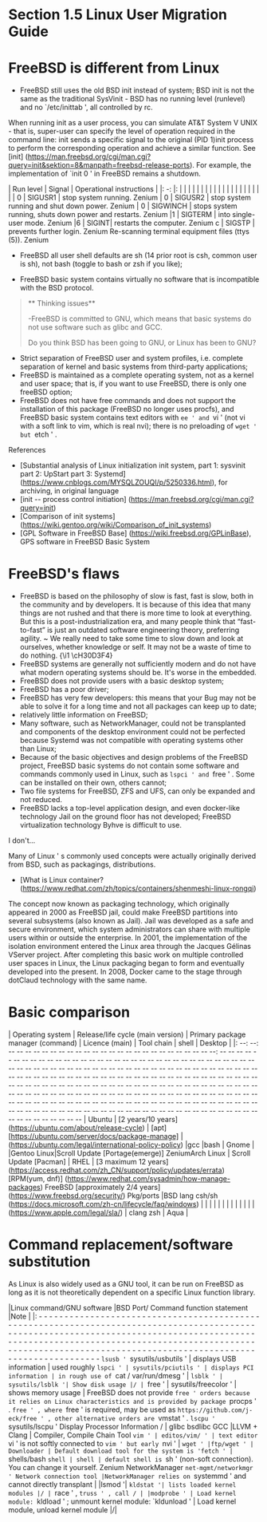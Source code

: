 # Section 1.5 Linux User Migration Guide

# FreeBSD is different from Linux

- FreeBSD still uses the old BSD init instead of system; BSD init is not the same as the traditional SysVinit - BSD has no running level (runlevel) and no `/etc/inittab ', all controlled by rc.

When running init as a user process, you can simulate AT&T System V UNIX - that is, super-user can specify the level of operation required in the command line: init sends a specific signal to the original (PID 1)init process to perform the corresponding operation and achieve a similar function. See [init] (https://man.freebsd.org/cgi/man.cgi?query=init&sektion=8&manpath=freebsd-release-ports). For example, the implementation of `init 0 ' in FreeBSD remains a shutdown.

| Run level | Signal | Operational instructions |
|: -: |: | | | | | | | | | | | | | | | | | | | |
| 0 | SIGUSR1 | stop system running. Zenium
| 0 | SIGUSR2 | stop system running and shut down power. Zenium
| 0 | SIGWINCH | stops system running, shuts down power and restarts. Zenium
|1 | SIGTERM | into single-user mode. Zenium
|6 | SIGINT| restarts the computer. Zenium
c | SIGSTP | prevents further login. Zenium
Re-scanning terminal equipment files (ttys (5)). Zenium


- FreeBSD all user shell defaults are sh (14 prior root is csh, common user is sh), not bash (toggle to bash or zsh if you like);

- FreeBSD basic system contains virtually no software that is incompatible with the BSD protocol.

>** Thinking issues**
>
>-FreeBSD is committed to GNU, which means that basic systems do not use software such as glibc and GCC.
>
> Do you think BSD has been going to GNU, or Linux has been to GNU?

- Strict separation of FreeBSD user and system profiles, i.e. complete separation of kernel and basic systems from third-party applications;
- FreeBSD is maintained as a complete operating system, not as a kernel and user space; that is, if you want to use FreeBSD, there is only one freeBSD option;
- FreeBSD does not have free commands and does not support the installation of this package (FreeBSD no longer uses procfs), and FreeBSD basic system contains text editors with `ee ' and `vi ' (not vi with a soft link to vim, which is real nvi); there is no preloading of `wget ' but `etch ' .


References

- [Substantial analysis of Linux initialization init system, part 1: sysvinit part 2: UpStart part 3: Systemd] (https://www.cnblogs.com/MYSQLZOUQI/p/5250336.html), for archiving, in original language
- [init -- process control initiation] (https://man.freebsd.org/cgi/man.cgi?query=init)
- [Comparison of init systems] (https://wiki.gentoo.org/wiki/Comparison_of_init_systems)
- [GPL Software in FreeBSD Base] (https://wiki.freebsd.org/GPLinBase), GPS software in FreeBSD Basic System


# FreeBSD's flaws

- FreeBSD is based on the philosophy of slow is fast, fast is slow, both in the community and by developers. It is because of this idea that many things are not rushed and that there is more time to look at everything. But this is a post-industrialization era, and many people think that “fast-to-fast” is just an outdated software engineering theory, preferring agility. ~ We really need to take some time to slow down and look at ourselves, whether knowledge or self. It may not be a waste of time to do nothing. {\i1 \cH30D3F4}
- FreeBSD systems are generally not sufficiently modern and do not have what modern operating systems should be. It's worse in the embedded.
- FreeBSD does not provide users with a basic desktop system;
- FreeBSD has a poor driver;
- FreeBSD has very few developers: this means that your Bug may not be able to solve it for a long time and not all packages can keep up to date;
- relatively little information on FreeBSD;
- Many software, such as NetworkManager, could not be transplanted and components of the desktop environment could not be perfected because Systemd was not compatible with operating systems other than Linux;
- Because of the basic objectives and design problems of the FreeBSD project, FreeBSD basic systems do not contain some software and commands commonly used in Linux, such as `lspci ' and `free ' . Some can be installed on their own, others cannot;
- Two file systems for FreeBSD, ZFS and UFS, can only be expanded and not reduced.
- FreeBSD lacks a top-level application design, and even docker-like technology Jail on the ground floor has not developed; FreeBSD virtualization technology Byhve is difficult to use.

I don't...

Many of Linux ' s commonly used concepts were actually originally derived from BSD, such as packagings, distributions.

- [What is Linux container? (https://www.redhat.com/zh/topics/containers/shenmeshi-linux-rongqi)

The concept now known as packaging technology, which originally appeared in 2000 as FreeBSD jail, could make FreeBSD partitions into several subsystems (also known as Jail). Jail was developed as a safe and secure environment, which system administrators can share with multiple users within or outside the enterprise. In 2001, the implementation of the isolation environment entered the Linux area through the Jacques Gélinas VServer project. After completing this basic work on multiple controlled user spaces in Linux, the Linux packaging began to form and eventually developed into the present. In 2008, Docker came to the stage through dotClaud technology with the same name.

# Basic comparison

| Operating system | Release/life cycle (main version) | Primary package manager (command) | Licence (main) | Tool chain | shell | Desktop |
|: --: --: -- -- -- -- -- -- -- -- -- -- -- -- -- -- -- -- -- -- -- -- -- -- -- -- --: -- -- -- -- -- -- -- -- -- -- -- -- -- -- -- -- -- -- -- -- -- -- -- -- -- -- -- -- -- -- -- -- -- -- -- -- -- -- -- -- -- -- -- -- -- -- -- -- -- -- -- -- -- -- -- -- -- -- -- -- -- -- -- -- -- -- -- -- -- -- -- -- -- -- -- -- -- -- -- -- -- -- -- -- -- -- -- -- -- -- -- -- -- -- -- -- -- -- -- -- -- -- -- -- -- -- -- -- -- -- -- -- -- -- -- -- -- -- -- -- -- -- -- -- -- -- -- -- -- -- -- -- -- -- -- -- -- -- -- -- -- -- -- -- -- -- -- -- -- -- -- -- -- -- -- -- -- -- -- -- -- -- -- -- -- -- -- -- -- -- -- -- -- -- -- -- -- -- -- -- -- -- -- -- -- -- -- -- -- -- -- -- -- -- -- -- -- -- -- -- -- -- -- -- -- -- -- -- -- -- -- -- -- -- -- -- -- -- -- -- -- -- --
| Ubuntu | [2 years/10 years] (https://ubuntu.com/about/release-cycle) | [apt] [https://ubuntu.com/server/docs/package-manage] | (https://ubuntu.com/legal/international-policy-policy) |gcc |bash | Gnome |
|Gentoo Linux|Scroll Update [Portage(emerge)]
ZeniumArch Linux | Scroll Update [Pacman]
| RHEL | [3 maximum 12 years] (https://access.redhat.com/zh_CN/support/policy/updates/errata) [RPM(yum, dnf)] (https://www.redhat.com/sysadmin/how-manage-packages)
FreeBSD [approximately 2/4 years] (https://www.freebsd.org/security/) Pkg/ports |BSD lang csh/sh
(https://docs.microsoft.com/zh-cn/lifecycle/faq/windows)
| | | | | | | | | | | | | (https://www.apple.com/legal/sla/) | clang zsh | Aqua |


# Command replacement/software substitution

As Linux is also widely used as a GNU tool, it can be run on FreeBSD as long as it is not theoretically dependent on a specific Linux function library.

|Linux command/GNU software |BSD Port/ Command function statement |Note |
|: - - - - - - - - - - - - - - - - - - - - - - - - - - - - - - - - - - - - - - - - - - - - - - - - - - - - - - - - - - - - - - - - - - - - - - - - - - - - - - - - - - - - - - - - - - - - - - - - - - - - - - - - - - - - - - - - - - - - - - - - - - - - - - - - - - - - - - - - - - - - - - - - - - - - - - - - - - - - - - - - - - - - - - - - - - - - - - - - - - - - - - - - - - - - - - - - - - - - - - - - - - - - - - - - - - - - - - - - - - - - - - - - - - - - - - - - - - - - - - - - - - - - - - - - - - - - -
`lsusb ' `sysutils/usbutils ' | displays USB information | used roughly
`lspci ' | sysutils/pciutils ' | displays PCI information | in rough use of `cat / var/run/dmesg ' |
`lsblk ' | sysutils/lsblk '| Show disk usage |/ |
`free ' | sysutils/freecolor ' | shows memory usage | FreeBSD does not provide `free ' orders because it relies on Linux characteristics and is provided by package `procps ' . `free ' , where `free ' is required, may be used as `https://github.com/j-eck/free ' , other alternative orders are `vmstat ' .
`lscpu ' `sysutils/lscpu ' Display Processor Information / |
glibc bsdlibc
GCC |LLVM + Clang | Compiler, Compile Chain Tool
`vim ' | editos/vim/ ' | text editor `vi ' is not softly connected to `vim ' but early `nvi ' |
`wget ' |ftp/wget ' | Downloader | Default download tool for the system is 'fetch '
| `shells/bash `shell | shell | default shell is `sh ' (non-soft connection). You can change it yourself. Zenium
NetworkManager `net-mgmt/networkmgr ' Network connection tool |NetworkManager relies on `systemmd ' and cannot directly transplant |
|lsmod '| `kldstat '| lists loaded kernel modules |/ |
`race ' , `truss ' , call / |
|modprobe ' | Load kernel module: `kldload ' ; unmount kernel module: `kldunload ' | Load kernel module, unload kernel module |/|
